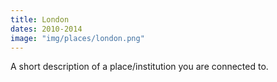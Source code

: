 ```yaml
---
title: London
dates: 2010-2014
image: "img/places/london.png"
---
```

A short description of a place/institution you are connected to.
